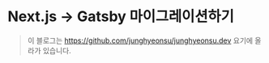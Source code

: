 # Next.js -> Gatsby 마이그레이션하기

> 이 블로그는 https://github.com/junghyeonsu/junghyeonsu.dev 요기에 올라가 있습니다.
